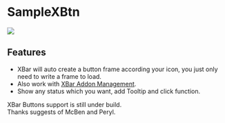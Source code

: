 # SampleXBtn

![](https://media.forgecdn.net/attachments/145/577/Sample_for_XBar_Button.png)

## Features

-   XBar will auto create a button frame according your icon, you just only need to write a frame to load.
-   Also work with [XBar Addon Management](http://www.curse.com/addons/rom/sample-xbar-addon-management/).
-   Show any status which you want, add Tooltip and click function.

  
XBar Buttons support is still under build.  
Thanks suggests of McBen and Peryl.

